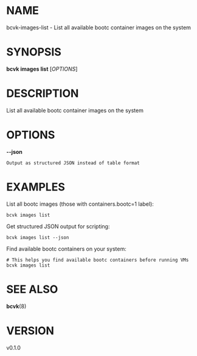 # NAME

bcvk-images-list - List all available bootc container images on the system

# SYNOPSIS

**bcvk images list** [*OPTIONS*]

# DESCRIPTION

List all available bootc container images on the system

# OPTIONS

<!-- BEGIN GENERATED OPTIONS -->
**--json**

    Output as structured JSON instead of table format

<!-- END GENERATED OPTIONS -->

# EXAMPLES

List all bootc images (those with containers.bootc=1 label):

    bcvk images list

Get structured JSON output for scripting:

    bcvk images list --json

Find available bootc containers on your system:

    # This helps you find available bootc containers before running VMs
    bcvk images list

# SEE ALSO

**bcvk**(8)

# VERSION

v0.1.0

